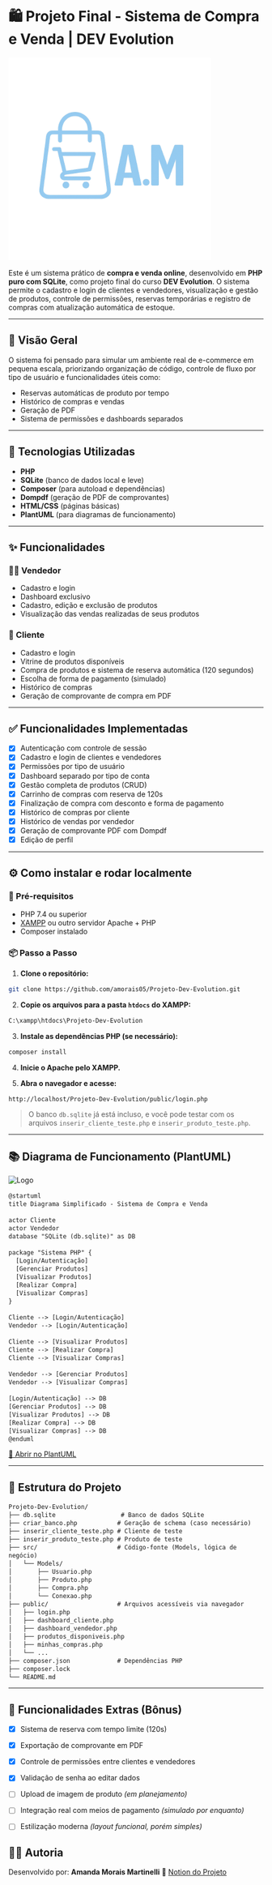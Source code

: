 # 🛍️ Projeto Final - Sistema de Compra e Venda | DEV Evolution

<p align="left">
  <img src="public/img/logo.png" alt="Logo do Projeto" width="400">
</p>

Este é um sistema prático de **compra e venda online**, desenvolvido em **PHP puro com SQLite**, como projeto final do curso **DEV Evolution**. O sistema permite o cadastro e login de clientes e vendedores, visualização e gestão de produtos, controle de permissões, reservas temporárias e registro de compras com atualização automática de estoque.

---

## 🔎 Visão Geral

O sistema foi pensado para simular um ambiente real de e-commerce em pequena escala, priorizando organização de código, controle de fluxo por tipo de usuário e funcionalidades úteis como:

* Reservas automáticas de produto por tempo
* Histórico de compras e vendas
* Geração de PDF
* Sistema de permissões e dashboards separados

---

## 🧰 Tecnologias Utilizadas

* **PHP**
* **SQLite** (banco de dados local e leve)
* **Composer** (para autoload e dependências)
* **Dompdf** (geração de PDF de comprovantes)
* **HTML/CSS** (páginas básicas)
* **PlantUML** (para diagramas de funcionamento)

---

## ✨ Funcionalidades

### 🧑‍💼 Vendedor

* Cadastro e login
* Dashboard exclusivo
* Cadastro, edição e exclusão de produtos
* Visualização das vendas realizadas de seus produtos

### 🛒 Cliente

* Cadastro e login
* Vitrine de produtos disponíveis
* Compra de produtos e sistema de reserva automática (120 segundos)
* Escolha de forma de pagamento (simulado)
* Histórico de compras
* Geração de comprovante de compra em PDF

---

## ✅ Funcionalidades Implementadas

* [x] Autenticação com controle de sessão
* [x] Cadastro e login de clientes e vendedores
* [x] Permissões por tipo de usuário
* [x] Dashboard separado por tipo de conta
* [x] Gestão completa de produtos (CRUD)
* [x] Carrinho de compras com reserva de 120s
* [x] Finalização de compra com desconto e forma de pagamento
* [x] Histórico de compras por cliente
* [x] Histórico de vendas por vendedor
* [x] Geração de comprovante PDF com Dompdf
* [x] Edição de perfil

---

## ⚙️ Como instalar e rodar localmente

### 🔧 Pré-requisitos

* PHP 7.4 ou superior
* [XAMPP](https://www.apachefriends.org/pt_br/index.html) ou outro servidor Apache + PHP
* Composer instalado

### 📦 Passo a Passo

1. **Clone o repositório:**

```bash
git clone https://github.com/amorais05/Projeto-Dev-Evolution.git
```

2. **Copie os arquivos para a pasta `htdocs` do XAMPP:**

```bash
C:\xampp\htdocs\Projeto-Dev-Evolution
```

3. **Instale as dependências PHP (se necessário):**

```bash
composer install
```

4. **Inicie o Apache pelo XAMPP.**

5. **Abra o navegador e acesse:**

```
http://localhost/Projeto-Dev-Evolution/public/login.php
```

> O banco `db.sqlite` já está incluso, e você pode testar com os arquivos `inserir_cliente_teste.php` e `inserir_produto_teste.php`.

---

## 📚 Diagrama de Funcionamento (PlantUML)

![Logo](public/img/diagrama)

```
@startuml
title Diagrama Simplificado - Sistema de Compra e Venda

actor Cliente
actor Vendedor
database "SQLite (db.sqlite)" as DB

package "Sistema PHP" {
  [Login/Autenticação]
  [Gerenciar Produtos]
  [Visualizar Produtos]
  [Realizar Compra]
  [Visualizar Compras]
}

Cliente --> [Login/Autenticação]
Vendedor --> [Login/Autenticação]

Cliente --> [Visualizar Produtos]
Cliente --> [Realizar Compra]
Cliente --> [Visualizar Compras]

Vendedor --> [Gerenciar Produtos]
Vendedor --> [Visualizar Compras]

[Login/Autenticação] --> DB
[Gerenciar Produtos] --> DB
[Visualizar Produtos] --> DB
[Realizar Compra] --> DB
[Visualizar Compras] --> DB
@enduml

```
[🔗 Abrir no PlantUML](https://www.plantuml.com/plantuml/umla/VPAnJiCm48RtUufJ9nW2...)

---

## 📁 Estrutura do Projeto

```
Projeto-Dev-Evolution/
├── db.sqlite                  # Banco de dados SQLite
├── criar_banco.php           # Geração de schema (caso necessário)
├── inserir_cliente_teste.php # Cliente de teste
├── inserir_produto_teste.php # Produto de teste
├── src/                      # Código-fonte (Models, lógica de negócio)
│   └── Models/
│       ├── Usuario.php
│       ├── Produto.php
│       ├── Compra.php
│       └── Conexao.php
├── public/                   # Arquivos acessíveis via navegador
│   ├── login.php
│   ├── dashboard_cliente.php
│   ├── dashboard_vendedor.php
│   ├── produtos_disponiveis.php
│   ├── minhas_compras.php
│   └── ...
├── composer.json             # Dependências PHP
├── composer.lock
└── README.md
```

---

## 🧪 Funcionalidades Extras (Bônus)

* [x] Sistema de reserva com tempo limite (120s)
* [x] Exportação de comprovante em PDF
* [x] Controle de permissões entre clientes e vendedores
* [x] Validação de senha ao editar dados
* [ ] Upload de imagem de produto *(em planejamento)*
* [ ] Integração real com meios de pagamento *(simulado por enquanto)*
* [ ] Estilização moderna *(layout funcional, porém simples)*


## 🧑‍💻 Autoria

Desenvolvido por:
**Amanda Morais Martinelli**
📘 [Notion do Projeto](https://www.notion.so/Projeto-pr-tico-2209b6d7d7978037ae16f5b72712307b)


